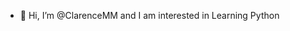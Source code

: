 - 👋 Hi, I’m @ClarenceMM and I am interested in Learning Python

<!---
ClarenceMM/ClarenceMM is a ✨ special ✨ repository because its `README.md` (this file) appears on your GitHub profile.
You can click the Preview link to take a look at your changes.
--->
